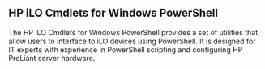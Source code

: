 ﻿## HP iLO Cmdlets for Windows PowerShell
The HP iLO Cmdlets for Windows PowerShell provides a set of utilities that allow users to interface to iLO devices using PowerShell. It is designed for IT experts with experience in PowerShell scripting and configuring HP ProLiant server hardware.